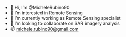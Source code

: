 - 👋 Hi, I’m @MicheleRubino90
- 👀 I’m interested in Remote Sensing
- 🌱 I’m currently working as Remote Sensing specialist 
- 💞️ I’m looking to collaborate on SAR imagery analysis
- 📫 michele.rubino90@gmail.com

<!---
MicheleRubino90/MicheleRubino90 is a ✨ special ✨ repository because its `README.md` (this file) appears on your GitHub profile.
You can click the Preview link to take a look at your changes.
--->
